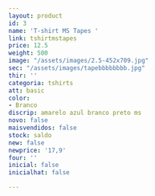 ```yaml
---
layout: product
id: 3
name: 'T-shirt MS Tapes '
link: tshirtmstapes
price: 12.5
weight: 500
image: "/assets/images/2.5-452x709.jpg"
sec: "/assets/images/tapebbbbbbbb.jpg"
thir: ''
categoria: tshirts
att: basic
color:
- Branco
discrip: amarelo azul branco preto ms
novo: false
maisvendidos: false
stock: saldo
new: false
newprice: '17,9'
four: ''
inicial: false
inicialhat: false

---
```

